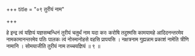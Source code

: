 +++
title = "०९ तुरीयं नाम"

+++

हे इन्द्र त्वं यज्ञियं यज्ञसम्बन्धिनं तुरीयं चतुर्थं नाम यदा करः करोषि तदुश्मसि कामयामहे आदिदनन्तरमेव नामकामानन्तरमेव पतिः पालकः त्वं नोस्मानोहसे वहसि प्रापयसि । नक्षत्रनाम गुह्यन्नाम प्रकाशं नामेति त्रीणि नामानि । सोमयाजीति तुरीयं नाम तच्चयज्ञियं ॥ ९ ॥
